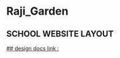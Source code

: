 # Raji_Garden
## SCHOOL WEBSITE LAYOUT
 [## design docs link : ](https://docs.google.com/document/d/1gFMtJsJZdPlxG7KVU3cW51ktGA5kp_EDQbsQkASQeys/edit?usp=sharing)